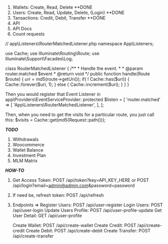 1. Wallets: Create, Read, Delete **DONE
2. Users: Create, Read, Update, Delete, (Login) **DONE
3. Tansactions: Credit, Debit, Transfer **DONE
4. API
5. API Docs
6. Count requests

// app\Listeners\RouterMatchedListener.php
namespace App\Listeners;

use Cache;
use Illuminate\Routing\Route;
use Illuminate\Support\Facades\Log;

class RouterMatchedListener
{
    /**
     * Handle the event.
     *
     * @param  router.matched  $event
     * @return void
     */
    public function handle(Route $route)
    {
        $uri = md5($route->getUri());
        if( ! Cache::has($uri)) {
            Cache::forever($uri, 1);
        } else {
            Cache::increment($uri);
        }
    }
}

Then you would register that Event Listener in app\Providers\EventServiceProvider:
    protected $listen = [
        'router.matched' => [
            'App\Listeners\RouterMatchedListener',
        ],
    ];

Then, when you need to get the visits for a particular route, you just call this:
$visits = Cache::get(md5(Request::path()));


***TODO***
1. Withdrawals
2. Woocommerce
3. Wallet Balance
4. Investment Plan
5. MLM Matrix


***HOW-TO***
1. Get Access Token: POST /api/token?key=API_KEY_HERE or POST /api/login?email=admin@admin.com&password=password
2. If need be, refresh token: POST /api/refresh
3. Endpoints =>
    Register Users: POST /api/user-register
    Login Users: POST /api/user-login
    Update Users Profile: POST /api/user-profile-update
    Get User Detail: GET /api/user-profile
    
    Create Wallet: POST /api/create-wallet
    Create Credit: POST /api/create-credit
    Create Debit: POST /api/create-debit
    Create Transfer: POST /api/create-transfer
